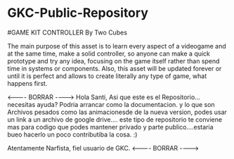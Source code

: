 # GKC-Public-Repository

#GAME KIT CONTROLLER By Two Cubes

The main purpose of this asset is to learn every aspect of a videogame and at the same time, make a solid controller, so anyone can make a quick prototype and try any idea, focusing on the game itself rather than spend time in systems or components.
Also, this asset will be updated forever or until it is perfect and allows to create literally any type of game, what happens first.

<---- BORRAR ---->
Hola Santi, Asi que este es el Repositorio... necesitas ayuda? Podria arrancar como la documentacion. y lo que son Archivos pesados como las animacionesde de la nueva version, podes usar un link a un archivo de google drive.... este tipo de repositorio te conviene mas para codigo que podes mantener privado y parte publico....estaria bueo hacerlo un poco contributiba la cosa. :) 

Atentamente Narfista, fiel usuario de GKC.
<---- BORRAR ---->

